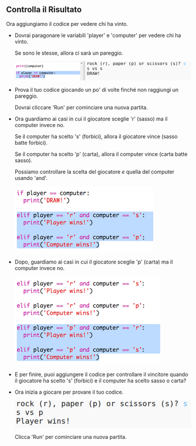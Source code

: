## Controlla il Risultato

Ora aggiungiamo il codice per vedere chi ha vinto.

+ Dovrai paragonare le variabili 'player' e 'computer' per vedere chi ha vinto.

  Se sono le stesse, allora ci sarà un pareggio.

  ![screenshot](images/rps-draw.png)

+ Prova il tuo codice giocando un po' di volte finché non raggiungi un pareggio.

  Dovrai cliccare 'Run' per cominciare una nuova partita.

+ Ora guardiamo ai casi in cui il giocatore sceglie 'r' (sasso) ma il computer invece no.

  Se il computer ha scelto 's' (forbici), allora il giocatore vince (sasso batte forbici).

  Se il computer ha scelto 'p' (carta), allora il computer vince (carta batte sasso).

  Possiamo controllare la scelta del giocatore *e* quella del computer usando 'and'.

  ![screenshot](images/rps-player-rock.png)

+ Dopo, guardiamo ai casi in cui il giocatore sceglie 'p' (carta) ma il computer invece no.

  ![screenshot](images/rps-player-paper.png)

+ E per finire, puoi aggiungere il codice per controllare il vincitore quando il giocatore ha scelto 's' (forbici) e il computer ha scelto sasso o carta?

+ Ora inizia a giocare per provare il tuo codice.

  ![screenshot](images/rps-play.png)

  Clicca 'Run' per cominciare una nuova partita.
